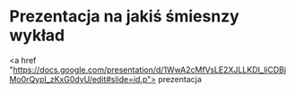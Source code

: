 # Prezentacja na jakiś śmiesnzy wykład
<a href "https://docs.google.com/presentation/d/1WwA2cMfVsLE2XJLLKDI_liCDBjMo0rQypI_zKxG0dyU/edit#slide=id.p"> prezentacja <a>
